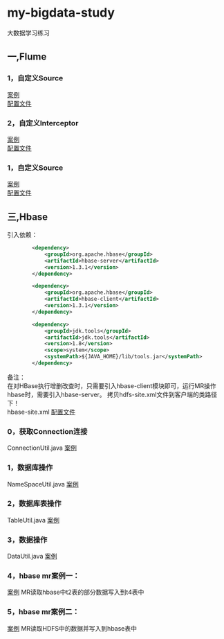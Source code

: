 # my-bigdata-study

大数据学习练习

## 一,Flume
### 1，自定义Source
[案例](src/main/java/com/wenthomas/flume/source/MySource.java)<br/>
[配置文件](src/main/resources/com/wenthomas/flume/source/)<br/>
### 2，自定义Interceptor
[案例](src/main/java/com/wenthomas/flume/interceptor/MyInterceptor.java)<br/>
[配置文件](src/main/resources/com/wenthomas/flume/interceptor/)<br/>
### 1，自定义Source
[案例](src/main/java/com/wenthomas/flume/sink/MySink.java)<br/>
[配置文件](src/main/resources/com/wenthomas/flume/sink/)<br/>

## 三,Hbase
引入依赖：
```xml
        <dependency>
            <groupId>org.apache.hbase</groupId>
            <artifactId>hbase-server</artifactId>
            <version>1.3.1</version>
        </dependency>

        <dependency>
            <groupId>org.apache.hbase</groupId>
            <artifactId>hbase-client</artifactId>
            <version>1.3.1</version>
        </dependency>

        <dependency>
            <groupId>jdk.tools</groupId>
            <artifactId>jdk.tools</artifactId>
            <version>1.8</version>
            <scope>system</scope>
            <systemPath>${JAVA_HOME}/lib/tools.jar</systemPath>
        </dependency>
```
备注：<br/>
在对HBase执行增删改查时，只需要引入hbase-client模块即可，运行MR操作hbase时，需要引入hbase-server。
拷贝hdfs-site.xml文件到客户端的类路径下！<br/>
hbase-site.xml
[配置文件](my-hbase-study/src/main/resources/hbase-site.xml)<br/>

### 0，获取Connection连接
ConnectionUtil.java
[案例](my-hbase-study/src/main/java/com/wenthomas/hbase/ConnectionUtil.java)<br/>
### 1，数据库操作
NameSpaceUtil.java
[案例](my-hbase-study/src/main/java/com/wenthomas/hbase/NameSpaceUtil.java)<br/>
### 2，数据库表操作
TableUtil.java
[案例](my-hbase-study/src/main/java/com/wenthomas/hbase/TableUtil.java)<br/>
### 3，数据操作
DataUtil.java
[案例](my-hbase-study/src/main/java/com/wenthomas/hbase/DataUtil.java)<br/>
### 4，hbase mr案例一：
[案例](my-hbase-study/src/main/java/com/wenthomas/hbase/mr1/)
MR读取hbase中t2表的部分数据写入到t4表中<br/>
### 5，hbase mr案例二：
[案例](my-hbase-study/src/main/java/com/wenthomas/hbase/mr2/)
MR读取HDFS中的数据并写入到hbase表中<br/>